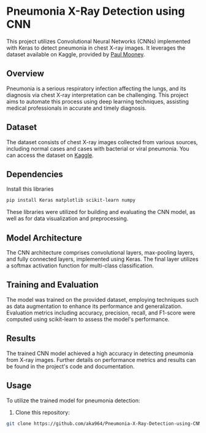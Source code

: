 # Pneumonia X-Ray Detection using CNN

This project utilizes Convolutional Neural Networks (CNNs) implemented with Keras to detect pneumonia in chest X-ray images. It leverages the dataset available on Kaggle, provided by [Paul Mooney](https://www.kaggle.com/datasets/paultimothymooney/chest-xray-pneumonia).

## Overview

Pneumonia is a serious respiratory infection affecting the lungs, and its diagnosis via chest X-ray interpretation can be challenging. This project aims to automate this process using deep learning techniques, assisting medical professionals in accurate and timely diagnosis.

## Dataset

The dataset consists of chest X-ray images collected from various sources, including normal cases and cases with bacterial or viral pneumonia. You can access the dataset on [Kaggle](https://www.kaggle.com/paultimothymooney/chest-xray-pneumonia).

## Dependencies
Install this libraries
```bash
pip install Keras matplotlib scikit-learn numpy
```
These libraries were utilized for building and evaluating the CNN model, as well as for data visualization and preprocessing.

## Model Architecture

The CNN architecture comprises convolutional layers, max-pooling layers, and fully connected layers, implemented using Keras. The final layer utilizes a softmax activation function for multi-class classification.

## Training and Evaluation

The model was trained on the provided dataset, employing techniques such as data augmentation to enhance its performance and generalization. Evaluation metrics including accuracy, precision, recall, and F1-score were computed using scikit-learn to assess the model's performance.

## Results

The trained CNN model achieved a high accuracy in detecting pneumonia from X-ray images. Further details on performance metrics and results can be found in the project's code and documentation.

## Usage

To utilize the trained model for pneumonia detection:

1. Clone this repository:

```bash
git clone https://github.com/aka964/Pneumonia-X-Ray-Detection-using-CNN.git
